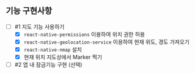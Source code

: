 ## 기능 구현사항

- [ ] #1 지도 기능 사용하기
  - [x] `react-native-permissions` 이용하여 위치 권한 허용
  - [x] `react-native-geolocation-service` 이용하여 현재 위도, 경도 가져오기
  - [x] `react-native-nmap` 설치
  - [x] 현재 위치 지도상에서 Marker 찍기
- [ ] #2 앱 내 잠금기능 구현 (선택)
